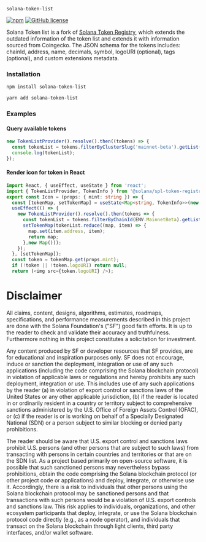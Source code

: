 `solana-token-list`

[![npm](https://img.shields.io/npm/v/solana-token-list)](https://unpkg.com/solana-token-list@latest/) [![GitHub license](https://img.shields.io/badge/license-APACHE-blue.svg)](https://github.com/JuanRdBO/solana-token-list/main/LICENSE.md)

Solana Token list is a fork of [Solana Token Registry](https://github.com/solana-labs/token-list), which extends the outdated information of the token list and extends it with information sourced from Coingecko.
The JSON schema for the tokens includes: chainId, address, name, decimals, symbol, logoURI (optional), tags (optional), and custom extensions metadata.

### Installation

```bash
npm install solana-token-list
```

```bash
yarn add solana-token-list
```

### Examples

#### Query available tokens

```typescript
new TokenListProvider().resolve().then((tokens) => {
  const tokenList = tokens.filterByClusterSlug('mainnet-beta').getList();
  console.log(tokenList);
});
```

#### Render icon for token in React

```typescript jsx
import React, { useEffect, useState } from 'react';
import { TokenListProvider, TokenInfo } from '@solana/spl-token-registry';
export const Icon = (props: { mint: string }) => {
  const [tokenMap, setTokenMap] = useState<Map<string, TokenInfo>>(new Map());
  useEffect(() => {
    new TokenListProvider().resolve().then(tokens => {
      const tokenList = tokens.filterByChainId(ENV.MainnetBeta).getList();
      setTokenMap(tokenList.reduce((map, item) => {
        map.set(item.address, item);
        return map;
      },new Map()));
    });
  }, [setTokenMap]);
  const token = tokenMap.get(props.mint);
  if (!token || !token.logoURI) return null;
  return (<img src={token.logoURI} />);
```

# Disclaimer

All claims, content, designs, algorithms, estimates, roadmaps,
specifications, and performance measurements described in this project
are done with the Solana Foundation's ("SF") good faith efforts. It is up to
the reader to check and validate their accuracy and truthfulness.
Furthermore nothing in this project constitutes a solicitation for
investment.

Any content produced by SF or developer resources that SF provides, are
for educational and inspiration purposes only. SF does not encourage,
induce or sanction the deployment, integration or use of any such
applications (including the code comprising the Solana blockchain
protocol) in violation of applicable laws or regulations and hereby
prohibits any such deployment, integration or use. This includes use of
any such applications by the reader (a) in violation of export control
or sanctions laws of the United States or any other applicable
jurisdiction, (b) if the reader is located in or ordinarily resident in
a country or territory subject to comprehensive sanctions administered
by the U.S. Office of Foreign Assets Control (OFAC), or (c) if the
reader is or is working on behalf of a Specially Designated National
(SDN) or a person subject to similar blocking or denied party
prohibitions.

The reader should be aware that U.S. export control and sanctions laws
prohibit U.S. persons (and other persons that are subject to such laws)
from transacting with persons in certain countries and territories or
that are on the SDN list. As a project based primarily on open-source
software, it is possible that such sanctioned persons may nevertheless
bypass prohibitions, obtain the code comprising the Solana blockchain
protocol (or other project code or applications) and deploy, integrate,
or otherwise use it. Accordingly, there is a risk to individuals that
other persons using the Solana blockchain protocol may be sanctioned
persons and that transactions with such persons would be a violation of
U.S. export controls and sanctions law. This risk applies to
individuals, organizations, and other ecosystem participants that
deploy, integrate, or use the Solana blockchain protocol code directly
(e.g., as a node operator), and individuals that transact on the Solana
blockchain through light clients, third party interfaces, and/or wallet
software.

